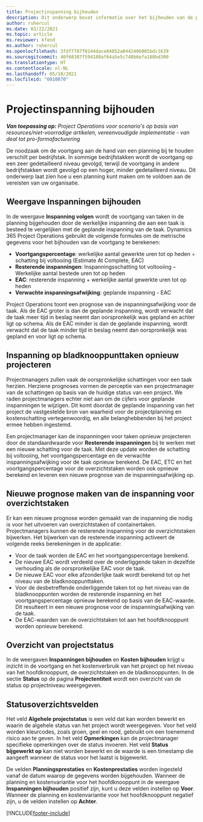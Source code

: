 ```yaml
---
title: Projectinspanning bijhouden
description: Dit onderwerp bevat informatie over het bijhouden van de projectinspanning en -voortgang van het werk.
author: ruhercul
ms.date: 03/22/2021
ms.topic: article
ms.reviewer: kfend
ms.author: ruhercul
ms.openlocfilehash: 3fdf7787f0144dace84852a0442406085bdc1639
ms.sourcegitcommit: 40f68387f594180af64a5e5c748b6efa188bd300
ms.translationtype: HT
ms.contentlocale: nl-NL
ms.lasthandoff: 05/10/2021
ms.locfileid: "6010870"
---
```

# <a name="project-effort-tracking"></a>Projectinspanning bijhouden

_**Van toepassing op:** Project Operations voor scenario's op basis van resources/niet-voorradige artikelen, vereenvoudigde implementatie - van deal tot pro-formafacturering_

De noodzaak om de voortgang aan de hand van een planning bij te houden verschilt per bedrijfstak. In sommige bedrijfstakken wordt de voortgang op een zeer gedetailleerd niveau gevolgd, terwijl de voortgang in andere bedrijfstakken wordt gevolgd op een hoger, minder gedetailleerd niveau. Dit onderwerp laat zien hoe u een planning kunt maken om te voldoen aan de vereisten van uw organisatie.

## <a name="effort-tracking-view"></a>Weergave Inspanningen bijhouden

In de weergave **Inspanning volgen** wordt de voortgang van taken in de planning bijgehouden door de werkelijke inspanning die aan een taak is besteed te vergelijken met de geplande inspanning van de taak. Dynamics 365 Project Operations gebruikt de volgende formules om de metrische gegevens voor het bijhouden van de voortgang te berekenen:

- **Voortgangspercentage**: werkelijke aantal gewerkte uren tot op heden ÷ schatting bij voltooiing (Estimate At Complete, EAC) 
- **Resterende inspanningen**: Inspanningsschatting tot voltooiing – Werkelijke aantal bestede uren tot op heden 
- **EAC**: resterende inspanning + werkelijke aantal gewerkte uren tot op heden 
- **Verwachte inspanningsafwijking**: geplande inspanning - EAC

Project Operations toont een prognose van de inspanningsafwijking voor de taak. Als de EAC groter is dan de geplande inspanning, wordt verwacht dat de taak meer tijd in beslag neemt dan oorspronkelijk was gepland en achter ligt op schema. Als de EAC minder is dan de geplande inspanning, wordt verwacht dat de taak minder tijd in beslag neemt dan oorspronkelijk was gepland en voor ligt op schema.

## <a name="reprojecting-effort-on-leaf-node-tasks"></a>Inspanning op bladknooppunttaken opnieuw projecteren

Projectmanagers zullen vaak de oorspronkelijke schattingen voor een taak herzien. Herziene prognoses vormen de perceptie van een projectmanager van de schattingen op basis van de huidige status van een project. We raden projectmanagers echter niet aan om de cijfers voor geplande inspanningen te wijzigen. Dit komt doordat de geplande inspanning van het project de vastgestelde bron van waarheid voor de projectplanning en kostenschatting vertegenwoordig, en alle belanghebbenden bij het project ermee hebben ingestemd.

Een projectmanager kan de inspanningen voor taken opnieuw projecteren door de standaardwaarde voor **Resterende inspanningen** bij te werken met een nieuwe schatting voor de taak. Met deze update worden de schatting bij voltooiing, het voortgangspercentage en de verwachte inspanningsafwijking voor de taak opnieuw berekend. De EAC, ETC en het voortgangspercentage voor de overzichtstaken worden ook opnieuw berekend en leveren een nieuwe prognose van de inspanningsafwijking op.

## <a name="reprojection-of-effort-on-summary-tasks"></a>Nieuwe prognose maken van de inspanning voor overzichtstaken

Er kan een nieuwe prognose worden gemaakt van de inspanning die nodig is voor het uitvoeren van overzichtstaken of containertaken. Projectmanagers kunnen de resterende inspanning voor de overzichtstaken bijwerken. Het bijwerken van de resterende inspanning activeert de volgende reeks berekeningen in de applicatie:

- Voor de taak worden de EAC en het voortgangspercentage berekend.
- De nieuwe EAC wordt verdeeld over de onderliggende taken in dezelfde verhouding als de oorspronkelijke EAC voor de taak.
- De nieuwe EAC voor elke afzonderlijke taak wordt berekend tot op het niveau van de bladknooppunttaken. 
- Voor de desbetreffende onderliggende taken tot op het niveau van de bladknooppunten worden de resterende inspanning en het voortgangspercentage opnieuw berekend op basis van de EAC-waarde. Dit resulteert in een nieuwe prognose voor de inspanningsafwijking van de taak. 
- De EAC-waarden van de overzichtstaken tot aan het hoofdknooppunt worden opnieuw berekend.


## <a name="project-status-summary"></a>Overzicht van projectstatus

In de weergaven **Inspanningen bijhouden** en **Kosten bijhouden** krijgt u inzicht in de voortgang en het kostenverbruik van het project op het niveau van het hoofdknooppunt, de overzichtstaken en de bladknooppunten. In de sectie **Status** op de pagina **Projectentiteit** wordt een overzicht van de status op projectniveau weergegeven.

## <a name="status-summary-fields"></a>Statusoverzichtsvelden

Het veld **Algehele projectstatus** is een veld dat kan worden bewerkt en waarin de algehele status van het project wordt weergegeven. Voor het veld worden kleurcodes, zoals groen, geel en rood, gebruikt om een toenemend risico aan te geven. In het veld **Opmerkingen** kan de projectmanager specifieke opmerkingen over de status invoeren. Het veld **Status bijgewerkt op** kan niet worden bewerkt en de waarde is een timestamp die aangeeft wanneer de status voor het laatst is bijgewerkt.

De velden **Planningsprestaties** en **Kostenprestaties** worden ingesteld vanaf de datum waarop de gegevens worden bijgehouden. Wanneer de planning en kostenvariantie voor het hoofdknooppunt in de weergave **Inspanningen bijhouden** positief zijn, kunt u deze velden instellen op **Voor**. Wanneer de planning en kostenvariantie voor het hoofdknooppunt negatief zijn, u de velden instellen op **Achter**.


[!INCLUDE[footer-include](../includes/footer-banner.md)]
